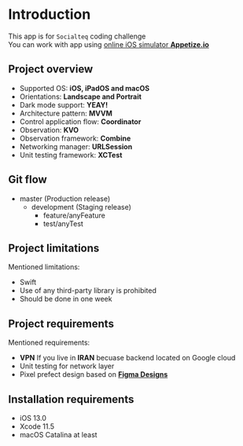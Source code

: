 
# Introduction
This app is for `Socialteq` coding challenge  
You can work with app using [online iOS simulator **Appetize.io**](https://appetize.io/app/t6kqvqubv07ha13dv5npg98wew?device=iphone11promax&scale=75&orientation=portrait&osVersion=13.3)

## Project overview
- Supported OS: **iOS, iPadOS and macOS**
- Orientations: **Landscape and Portrait**
- Dark mode support: **YEAY!**
- Architecture pattern: **MVVM**
- Control application flow: **Coordinator**
- Observation: **KVO**
- Observation framework: **Combine**
- Networking manager: **URLSession** 
- Unit testing framework: **XCTest** 

## Git flow
- master (Production release)
  - development (Staging release)
    - feature/anyFeature
    - test/anyTest

## Project limitations
Mentioned limitations:  
- Swift
- Use of any third-party library is prohibited
- Should be done in one week

## Project requirements
Mentioned requirements:  
- **VPN** If you live in **IRAN** becuase backend located on Google cloud
- Unit testing for network layer
- Pixel prefect design based on [**Figma Designs**](https://www.figma.com/file/szEuU1bVNZpZWwaUGJRGFY/Assessment?node-id=1%3A250)

## Installation requirements
- iOS 13.0
- Xcode 11.5
- macOS Catalina at least
